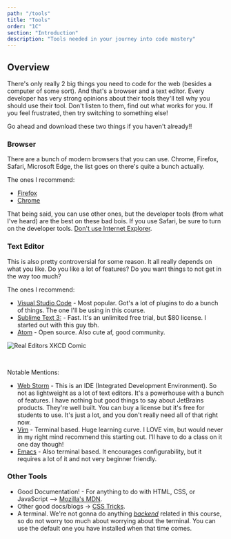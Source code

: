 ```yaml
---
path: "/tools"
title: "Tools"
order: "1C"
section: "Introduction"
description: "Tools needed in your journey into code mastery"
---
```


## Overview

There's only really 2 big things you need to code for the web (besides a computer of some sort). And that's a browser and a text editor. Every developer has very strong opinions about their tools they'll tell why you should use their tool. Don't listen to them, find out what works for you.
If you feel frustrated, then try switching to something else!

Go ahead and download these two things if you haven't already!!

### Browser
There are a bunch of modern browsers that you can use. Chrome, Firefox, Safari, Microsoft Edge, the list goes on there's quite a bunch actually.

The ones I recommend:
* [Firefox](https://www.mozilla.org/en-US/firefox/new/)
* [Chrome](https://www.google.com/chrome/)

That being said, you can use other ones, but the developer tools (from what I've heard) are the best on these bad bois. If you use Safari, be sure to turn on the developer tools. [Don't use Internet Explorer](https://docs.microsoft.com/en-us/lifecycle/announcements/internet-explorer-11-support-end-dates).

### Text Editor
This is also pretty controversial for some reason. It all really depends on what you like. Do you like a lot of features? Do you want things to not get in the way too much?

The ones I recommend:
* [Visual Studio Code](https://code.visualstudio.com/download) - Most popular. Got's a lot of plugins to do a bunch of things. The one I'll be using in this course.
* [Sublime Text 3:](https://www.sublimetext.com/) - Fast. It's an unlimited free trial, but $80 license. I started out with this guy tbh.
* [Atom](https://atom.io/) - Open source. Also cute af, good community.

![Real Editors XKCD Comic](https://imgs.xkcd.com/comics/real_programmers.png)

 <br>

Notable Mentions:
* [Web Storm](https://www.jetbrains.com/webstorm/) - This is an IDE (Integrated Development Environment). So not as lightweight as a lot of text editors. It's a powerhouse with a bunch of features. I have nothing but good things to say about JetBrains products. They're well built. You can buy a license but it's free for students to use. It's just a lot, and you don't really need all of that right now.
* [Vim](https://www.vim.org/) - Terminal based. Huge learning curve. I LOVE vim, but would never in my right mind recommend this starting out. I'll have to do a class on it one day though!
* [Emacs](https://www.gnu.org/software/emacs/) - Also terminal based. It encourages configurability, but it requires a lot of it and not very beginner friendly.

### Other Tools
* Good Documentation! - For anything to do with HTML, CSS, or JavaScript --> [Mozilla's MDN](https://developer.mozilla.org/en-US/).
* Other good docs/blogs -> [CSS Tricks](https://css-tricks.com/).
* A terminal. We're not gonna do anything [*backend*](https://www.conceptatech.com/blog/difference-front-end-back-end-development#:~:text=The%20term%20%E2%80%9Cfront%2Dend%E2%80%9D,deliver%20information%20to%20the%20user.) related in this course, so do not worry too much about worrying about the terminal. You can use the default one you have installed when that time comes.
